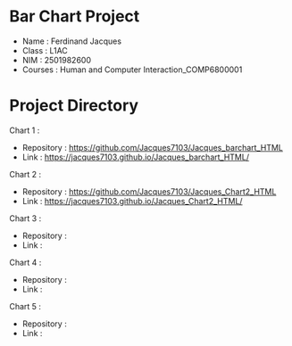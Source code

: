 # Bar Chart Project
- Name : Ferdinand Jacques
- Class : L1AC
- NIM : 2501982600
- Courses : Human and Computer Interaction_COMP6800001

# Project Directory
Chart 1 :
- Repository : https://github.com/Jacques7103/Jacques_barchart_HTML
- Link : https://jacques7103.github.io/Jacques_barchart_HTML/

Chart 2 :
- Repository : https://github.com/Jacques7103/Jacques_Chart2_HTML
- Link : https://jacques7103.github.io/Jacques_Chart2_HTML/

Chart 3 :
- Repository :
- Link :

Chart 4 :
- Repository :
- Link :

Chart 5 :
- Repository :
- Link :
